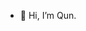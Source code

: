 - 👋 Hi, I’m Qun.

<!---
- 🌱 I’m currently learning ...
- 💞️ I’m looking to collaborate on ...
- 📫 How to reach me ...
- 😄 Pronouns: ...
- ⚡ Fun fact: ...
--->
<!---
Git-Qun/Git-Qun is a ✨ special ✨ repository because its `README.md` (this file) appears on your GitHub profile.
You can click the Preview link to take a look at your changes.
--->
